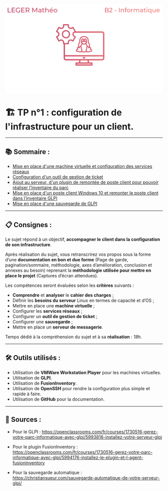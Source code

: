 ![logotp1](./img/logo-tp1.png)
# :building_construction: TP n°1 : configuration de l'infrastructure pour un client.
---

## :books: Sommaire :

- [Mise en place d'une machine virtuelle et configuration des services réseaux](./config_réseaux.md)
- [Configuration d'un outil de gestion de ticket](./config_glpi.md)
- [Ajout au serveur, d'un plugin de remontée de poste client pour pouvoir réaliser l’inventaire du parc](./config_fusioninventory.md)
- [Mise en place d'un poste client Windows 10 et remonter le poste client dans l’inventaire GLPI](./config_fusioninv_agent.md)
- [Mise en place d'une sauvegarde de GLPI](./sauvegarde_glpi.md)

---

## :clipboard: Consignes : 

Le sujet répond à un objectif, **accompagner le client dans la configuration de son infrastructure**.

Après réalisation du sujet, vous retranscrirez vos propos sous la forme d’une **documentation en bon et due forme** (Page de garde, pagination/sommaire, méthodologie, axes d’amélioration, conclusion et annexes au besoin) reprenant la **méthodologie utilisée pour mettre en place le projet** (Captures d’écran attendues).

Les compétences seront évaluées selon les **critères** suivants : 
- **Comprendre** et **analyser** le **cahier des charges** ;
- Définir les **besoins du serveur** Linux en termes de capacité et d’OS ;
- Mettre en place une **machine virtuelle** ;
- Configurer les **services réseaux** ;
- Configurer un **outil de gestion de ticket** ;
- Configurer une **sauvegarde** ;
- Mettre en place un **serveur de messagerie**.

Temps dédié à la compréhension du sujet et à sa **réalisation** : *18h*.

---

## :hammer_and_wrench: Outils utilisés :

- Utilisation de **VMWare Workstation Player** pour les machines virtuelles.
- Utilisation de **GLPI**.
- Utilisation de **FusionInventory**.
- Utilisation de **OpenSSH** pour rendre la configuration plus simple et rapide à faire.
- Utilisation de **GitHub** pour la documentation.

---

## :link: Sources :

- Pour le GLPI : https://openclassrooms.com/fr/courses/1730516-gerez-votre-parc-informatique-avec-glpi/5993816-installez-votre-serveur-glpi

- Pour le plugin FusionInventory : https://openclassrooms.com/fr/courses/1730516-gerez-votre-parc-informatique-avec-glpi/5994176-installez-le-plugin-et-l-agent-fusioninventory

- Pour la sauvegarde automatique : https://christiansueur.com/sauvegarde-automatique-de-votre-serveur-glpi/